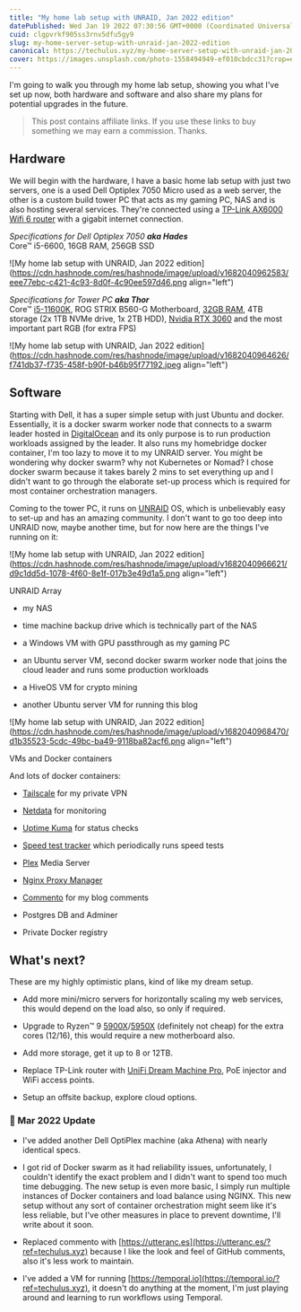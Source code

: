 ```yaml
---
title: "My home lab setup with UNRAID, Jan 2022 edition"
datePublished: Wed Jan 19 2022 07:30:56 GMT+0000 (Coordinated Universal Time)
cuid: clgpvrkf905ss3rnv5dfu5gy9
slug: my-home-server-setup-with-unraid-jan-2022-edition
canonical: https://techulus.xyz/my-home-server-setup-with-unraid-jan-2022-edition/
cover: https://images.unsplash.com/photo-1558494949-ef010cbdcc31?crop=entropy&cs=tinysrgb&fit=max&fm=jpg&ixid=MnwxMTc3M3wwfDF8c2VhcmNofDF8fHNlcnZlcnxlbnwwfHx8fDE2NDI1NzIyNDU&ixlib=rb-1.2.1&q=80&w=2000
---
```


I'm going to walk you through my home lab setup, showing you what I've set up now, both hardware and software and also share my plans for potential upgrades in the future.

> This post contains affiliate links. If you use these links to buy something we may earn a commission. Thanks.

## Hardware

We will begin with the hardware, I have a basic home lab setup with just two servers, one is a used Dell Optiplex 7050 Micro used as a web server, the other is a custom build tower PC that acts as my gaming PC, NAS and is also hosting several services. They're connected using a [TP-Link AX6000 Wifi 6 router](https://www.amazon.com/gp/product/B07L56SN8M/ref=as_li_qf_asin_il_tl?ie=UTF8&tag=dotvim-20&creative=9325&linkCode=as2&creativeASIN=B07L56SN8M&linkId=8cc2619585422add854b25143473a4fa&ref=techulus.xyz) with a gigabit internet connection.

*Specifications for Dell Optiplex 7050* ***aka Hades***  
Core™ i5-6600, 16GB RAM, 256GB SSD

![My home lab setup with UNRAID, Jan 2022 edition](https://cdn.hashnode.com/res/hashnode/image/upload/v1682040962583/eee77ebc-c421-4c93-8d0f-4c90ee597d46.png align="left")

*Specifications for Tower PC* ***aka Thor***  
Core™ [i5-11600K](https://www.amazon.com/gp/product/B08X67YZBL/ref=as_li_qf_asin_il_tl?ie=UTF8&tag=dotvim-20&creative=9325&linkCode=as2&creativeASIN=B08X67YZBL&linkId=1a7a54da13a770d7c2a18c3808055718&ref=techulus.xyz), ROG STRIX B560-G Motherboard, [32GB RAM](https://amzn.to/3qEI816?ref=techulus.xyz), 4TB storage (2x 1TB NVMe drive, 1x 2TB HDD), [Nvidia RTX 3060](https://www.amazon.com/gp/product/B0971B5B1L/ref=as_li_qf_asin_il_tl?ie=UTF8&tag=dotvim-20&creative=9325&linkCode=as2&creativeASIN=B0971B5B1L&linkId=ffb81beb4594222b539bb0578eeb6317&ref=techulus.xyz) and the most important part RGB (for extra FPS)

![My home lab setup with UNRAID, Jan 2022 edition](https://cdn.hashnode.com/res/hashnode/image/upload/v1682040964626/f741db37-f735-458f-b90f-b46b95f77192.jpeg align="left")

## Software

Starting with Dell, it has a super simple setup with just Ubuntu and docker. Essentially, it is a docker swarm worker node that connects to a swarm leader hosted in [DigitalOcean](https://www.digitalocean.com/?refcode=aed42342d15d&utm_campaign=Referral_Invite&utm_medium=Referral_Program&utm_source=badge) and its only purpose is to run production workloads assigned by the leader. It also runs my homebridge docker container, I'm too lazy to move it to my UNRAID server. You might be wondering why docker swarm? why not Kubernetes or Nomad? I chose docker swarm because it takes barely 2 mins to set everything up and I didn't want to go through the elaborate set-up process which is required for most container orchestration managers.

Coming to the tower PC, it runs on [UNRAID](https://unraid.net/?ref=techulus.xyz) OS, which is unbelievably easy to set-up and has an amazing community. I don't want to go too deep into UNRAID now, maybe another time, but for now here are the things I've running on it:

![My home lab setup with UNRAID, Jan 2022 edition](https://cdn.hashnode.com/res/hashnode/image/upload/v1682040966621/d9c1dd5d-1078-4f60-8e1f-017b3e49d1a5.png align="left")

UNRAID Array

* my NAS
    
* time machine backup drive which is technically part of the NAS
    
* a Windows VM with GPU passthrough as my gaming PC
    
* an Ubuntu server VM, second docker swarm worker node that joins the cloud leader and runs some production workloads
    
* a HiveOS VM for crypto mining
    
* another Ubuntu server VM for running this blog
    

![My home lab setup with UNRAID, Jan 2022 edition](https://cdn.hashnode.com/res/hashnode/image/upload/v1682040968470/d1b35523-5cdc-49bc-ba49-9118ba82acf6.png align="left")

VMs and Docker containers

And lots of docker containers:

* [Tailscale](https://tailscale.com/?ref=techulus.xyz) for my private VPN
    
* [Netdata](https://www.netdata.cloud/?ref=techulus.xyz) for monitoring
    
* [Uptime Kuma](https://github.com/louislam/uptime-kuma?ref=techulus.xyz) for status checks
    
* [Speed test tracker](https://github.com/henrywhitaker3/Speedtest-Tracker?ref=techulus.xyz) which periodically runs speed tests
    
* [Plex](https://www.plex.tv/?ref=techulus.xyz) Media Server
    
* [Nginx Proxy Manager](https://nginxproxymanager.com/?ref=techulus.xyz)
    
* [Commento](https://commento.io/?ref=techulus.xyz) for my blog comments
    
* Postgres DB and Adminer
    
* Private Docker registry
    

## What's next?

These are my highly optimistic plans, kind of like my dream setup.

* Add more mini/micro servers for horizontally scaling my web services, this would depend on the load also, so only if required.
    
* Upgrade to Ryzen™ 9 [5900X](https://www.amazon.com/gp/product/B08164VTWH/ref=as_li_qf_asin_il_tl?ie=UTF8&tag=dotvim-20&creative=9325&linkCode=as2&creativeASIN=B08164VTWH&linkId=5674bf08947f829512faaf95d99ff5d5&ref=techulus.xyz)/[5950X](https://www.amazon.com/gp/product/B0815Y8J9N/ref=as_li_qf_asin_il_tl?ie=UTF8&tag=dotvim-20&creative=9325&linkCode=as2&creativeASIN=B0815Y8J9N&linkId=1ee30dd750134fa546cbd4ec7792b90b&ref=techulus.xyz) (definitely not cheap) for the extra cores (12/16), this would require a new motherboard also.
    
* Add more storage, get it up to 8 or 12TB.
    
* Replace TP-Link router with [UniFi Dream Machine Pro](https://www.amazon.com/gp/product/B086967C9X/ref=as_li_qf_asin_il_tl?ie=UTF8&tag=dotvim-20&creative=9325&linkCode=as2&creativeASIN=B086967C9X&linkId=fb978c3c596b7aaf091b430d677e492b&ref=techulus.xyz), PoE injector and WiFi access points.
    
* Setup an offsite backup, explore cloud options.
    

### 🚨 Mar 2022 Update

* I've added another Dell OptiPlex machine (aka Athena) with nearly identical specs.
    
* I got rid of Docker swarm as it had reliability issues, unfortunately, I couldn't identify the exact problem and I didn't want to spend too much time debugging. The new setup is even more basic, I simply run multiple instances of Docker containers and load balance using NGINX. This new setup without any sort of container orchestration might seem like it's less reliable, but I've other measures in place to prevent downtime, I'll write about it soon.
    
* Replaced commento with [https://utteranc.es](https://utteranc.es/?ref=techulus.xyz) because I like the look and feel of GitHub comments, also it's less work to maintain.
    
* I've added a VM for running [https://temporal.io](https://temporal.io/?ref=techulus.xyz), it doesn't do anything at the moment, I'm just playing around and learning to run workflows using Temporal.